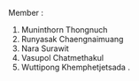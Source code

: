 Member :

1. Muninthorn Thongnuch
2. Runyasak Chaengnaimuang
3. Nara Surawit
4. Vasupol Chatmethakul
5. Wuttipong Khemphetjetsada
.
